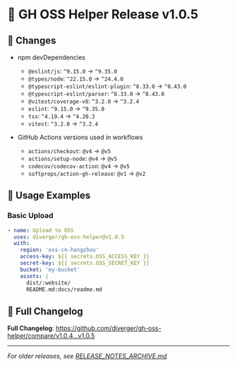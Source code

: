 # 🚀 GH OSS Helper Release v1.0.5

## 🔧 Changes

- npm devDependencies
  - `@eslint/js`: `^9.15.0` → `^9.35.0`
  - `@types/node`: `^22.15.0` → `^24.4.0`
  - `@typescript-eslint/eslint-plugin`: `^8.33.0` → `^8.43.0`
  - `@typescript-eslint/parser`: `^8.33.0` → `^8.43.0`
  - `@vitest/coverage-v8`: `^3.2.0` → `^3.2.4`
  - `eslint`: `^9.15.0` → `^9.35.0`
  - `tsx`: `^4.19.4` → `^4.20.3`
  - `vitest`: `^3.2.0` → `^3.2.4`

- GitHub Actions versions used in workflows
  - `actions/checkout`: `@v4` → `@v5`
  - `actions/setup-node`: `@v4` → `@v5`
  - `codecov/codecov-action`: `@v4` → `@v5`
  - `softprops/action-gh-release`: `@v1` → `@v2`

## 📖 Usage Examples

### Basic Upload

```yaml
- name: Upload to OSS
  uses: diverger/gh-oss-helper@v1.0.5
  with:
    region: 'oss-cn-hangzhou'
    access-key: ${{ secrets.OSS_ACCESS_KEY }}
    secret-key: ${{ secrets.OSS_SECRET_KEY }}
    bucket: 'my-bucket'
    assets: |
      dist/:website/
      README.md:docs/readme.md
```

## 🔗 Full Changelog

**Full Changelog**: https://github.com/diverger/gh-oss-helper/compare/v1.0.4...v1.0.5

---

*For older releases, see [RELEASE_NOTES_ARCHIVE.md](RELEASE_NOTES_ARCHIVE.md)*

